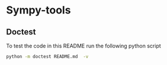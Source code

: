 # Sympy-tools

## Doctest

To test the code in this README run the following python script

```bash
python -m doctest README.md  -v
```
